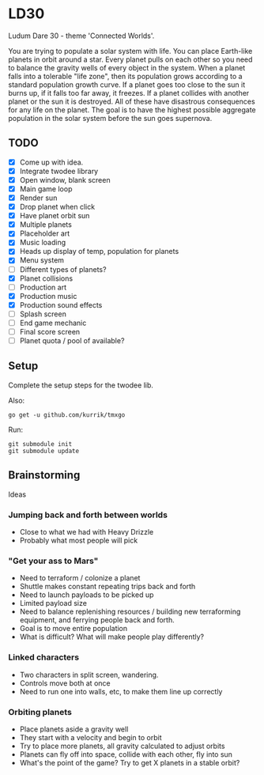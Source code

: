 LD30
====

Ludum Dare 30 - theme 'Connected Worlds'.

You are trying to populate a solar system with life.  You can place Earth-like planets in orbit around a star.  Every planet pulls on each other so you need to balance the gravity wells of every object in the system.  When a planet falls into a tolerable "life zone", then its population grows according to a standard population growth curve.  If a planet goes too close to the sun it burns up, if it falls too far away, it freezes.  If a planet collides with another planet or the sun it is destroyed.  All of these have disastrous consequences for any life on the planet.  The goal is to have the highest possible aggregate population in the solar system before the sun goes supernova.

## TODO

  * [x] Come up with idea.
  * [x] Integrate twodee library
  * [x] Open window, blank screen
  * [x] Main game loop
  * [x] Render sun
  * [x] Drop planet when click
  * [x] Have planet orbit sun
  * [x] Multiple planets
  * [x] Placeholder art
  * [x] Music loading
  * [x] Heads up display of temp, population for planets
  * [x] Menu system
  * [ ] Different types of planets?
  * [x] Planet collisions
  * [ ] Production art
  * [x] Production music
  * [x] Production sound effects
  * [ ] Splash screen
  * [ ] End game mechanic
  * [ ] Final score screen
  * [ ] Planet quota / pool of available?

## Setup

Complete the setup steps for the twodee lib.

Also:

	go get -u github.com/kurrik/tmxgo

Run:

	git submodule init
	git submodule update
	
## Brainstorming
Ideas

### Jumping back and forth between worlds
 
  * Close to what we had with Heavy Drizzle
  * Probably what most people will pick
 
### "Get your ass to Mars"
 
  * Need to terraform / colonize a planet
  * Shuttle makes constant repeating trips back and forth
  * Need to launch payloads to be picked up
  * Limited payload size
  * Need to balance replenishing resources / building new terraforming equipment, and ferrying people back and forth.
  * Goal is to move entire population
  * What is difficult?  What will make people play differently?
   
### Linked characters

  * Two characters in split screen, wandering.
  * Controls move both at once
  * Need to run one into walls, etc, to make them line up correctly
  
### Orbiting planets

  * Place planets aside a gravity well
  * They start with a velocity and begin to orbit
  * Try to place more planets, all gravity calculated to adjust orbits
  * Planets can fly off into space, collide with each other, fly into sun
  * What's the point of the game?  Try to get X planets in a stable orbit?
